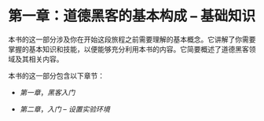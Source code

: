 # 第一章：道德黑客的基本构成 – 基础知识

本书的这一部分涉及你在开始这段旅程之前需要理解的基本概念。它讲解了你需要掌握的基本知识和技能，以便能够充分利用本书的内容。它简要概述了道德黑客领域及其相关内容。

本书的这一部分包含以下章节：

+   *第一章*，*黑客入门*

+   *第二章*，*入门 – 设置实验环境*
